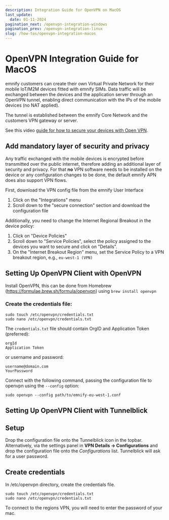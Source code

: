 ```yaml
---
description: Integration Guide for OpenVPN on MacOS
last_update: 
  date: 01-11-2024
pagination_next: /openvpn-integration-windows
pagination_prev: /openvpn-integration-linux
slug: /how-tos/openvpn-integration-macos
---
```


# OpenVPN Integration Guide for MacOS

emnify customers can create their own Virtual Private Network for their mobile IoT/M2M devices fitted with emnify SIMs.
Data traffic will be exchanged between the devices and the application server through an OpenVPN tunnel, enabling direct communication with the IPs of the mobile devices (no NAT applied).

The tunnel is established between the emnify Core Network and the customers VPN gateway or server.

See this video [guide for how to secure your devices with Open VPN](https://www.youtube.com/watch?v=yt44fJpfkQ4).

## Add mandatory layer of security and privacy

Any traffic exchanged with the mobile devices is encrypted before transmitted over the public internet, therefore adding an additional layer of security and privacy.
For that **no** VPN software needs to be installed on the device or any configuration changes to be done, the default emnify APN does also support VPN flows.


First, download the VPN config file from the emnify User Interface

1. Click on the "Integrations" menu
2. Scroll down to the "secure connection" section and download the configuration file

Additionally, you need to change the Internet Regional Breakout in the device policy:

1. Click on "Device Policies"
2. Scroll down to "Service Policies", select the policy assigned to the devices you want to secure and click on "Details".
3. On the "Internet Breakout Region" menu, set the Service Policy to a VPN breakout region, e.g., `eu-west-1 (VPN)`


## Setting Up OpenVPN Client with OpenVPN

Install OpenVPN, this can be done from Homebrew (https://formulae.brew.sh/formula/openvpn) using 
`brew install openvpn`

### Create the credentials file:
```
sudo touch /etc/openvpn/credentials.txt
sudo nano /etc/openvpn/credentials.txt
```

The `credentials.txt` file should contain OrgID and Application Token (preferred):

```
orgId
Application Token
```

or username and password: 

```
username@domain.com
YourPassword
```

Connect with the following command, passing the configuration file to openvpn using the `--config` option:

`sudo openvpn --config path/to/emnify-eu-west-1.conf`

## Setting Up OpenVPN Client with Tunnelblick

## Setup
Drop the configuration file onto the Tunnelblick icon in the topbar. Alternatively, via the settings panel in
**VPN Details -> Configurations** and drop the configuration file onto the *Configurations* list.
Tunnelblick will ask for a user password.
 

## Create credentials
In /etc/openvpn directory, create the credentials file.

```
sudo touch /etc/openvpn/credentials.txt
sudo nano /etc/openvpn/credentials.txt
```

To connect to the regions VPN, you will need to enter the password of your mac.

